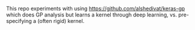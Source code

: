 This repo experiments with using https://github.com/alshedivat/keras-gp which does GP analysis but learns a kernel through deep learning, vs. pre-specifying a (often rigid) kernel. 

